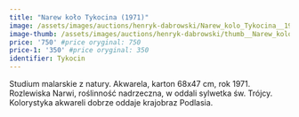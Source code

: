 ```yaml
---
title: "Narew koło Tykocina (1971)"
image: /assets/images/auctions/henryk-dabrowski/Narew_kolo_Tykocina__1971.jpg
image-thumb: /assets/images/auctions/henryk-dabrowski/thumb__Narew_kolo_Tykocina__1971.jpg
price: '750' #price oryginal: 750
price-1: '350' #price oryginal: 350
identifier: Tykocin
---
```


Studium malarskie z natury. Akwarela, karton 68x47 cm, rok 1971. Rozlewiska Narwi, roślinność nadrzeczna, w oddali sylwetka św. Trójcy. Kolorystyka akwareli dobrze oddaje krajobraz Podlasia.